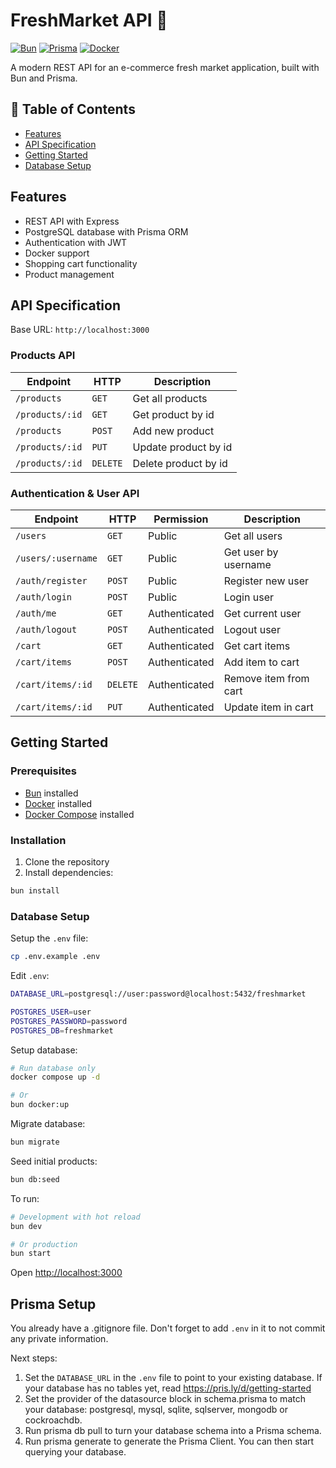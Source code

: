 # FreshMarket API 🛒

[![Bun](https://img.shields.io/badge/Bun-%23000000.svg?style=for-the-badge&logo=bun&logoColor=white)](https://bun.sh)
[![Prisma](https://img.shields.io/badge/Prisma-3982CE?style=for-the-badge&logo=Prisma&logoColor=white)](https://prisma.io)
[![Docker](https://img.shields.io/badge/docker-%230db7ed.svg?style=for-the-badge&logo=docker&logoColor=white)](https://docker.com)

A modern REST API for an e-commerce fresh market application, built with Bun and Prisma.

## 📑 Table of Contents

- [Features](#features)
- [API Specification](#api-specification)
- [Getting Started](#getting-started)
- [Database Setup](#database-setup)

## Features

- REST API with Express
- PostgreSQL database with Prisma ORM
- Authentication with JWT
- Docker support
- Shopping cart functionality
- Product management

## API Specification

Base URL: `http://localhost:3000`

### Products API

| Endpoint        | HTTP     | Description          |
| --------------- | -------- | -------------------- |
| `/products`     | `GET`    | Get all products     |
| `/products/:id` | `GET`    | Get product by id    |
| `/products`     | `POST`   | Add new product      |
| `/products/:id` | `PUT`    | Update product by id |
| `/products/:id` | `DELETE` | Delete product by id |

### Authentication & User API

| Endpoint           | HTTP     | Permission    | Description           |
| ------------------ | -------- | ------------- | --------------------- |
| `/users`           | `GET`    | Public        | Get all users         |
| `/users/:username` | `GET`    | Public        | Get user by username  |
| `/auth/register`   | `POST`   | Public        | Register new user     |
| `/auth/login`      | `POST`   | Public        | Login user            |
| `/auth/me`         | `GET`    | Authenticated | Get current user      |
| `/auth/logout`     | `POST`   | Authenticated | Logout user           |
| `/cart`            | `GET`    | Authenticated | Get cart items        |
| `/cart/items`      | `POST`   | Authenticated | Add item to cart      |
| `/cart/items/:id`  | `DELETE` | Authenticated | Remove item from cart |
| `/cart/items/:id`  | `PUT`    | Authenticated | Update item in cart   |

## Getting Started

### Prerequisites

- [Bun](https://bun.sh) installed
- [Docker](https://docker.com) installed
- [Docker Compose](https://docs.docker.com/compose/) installed

### Installation

1. Clone the repository
2. Install dependencies:

```sh
bun install
```

### Database Setup

Setup the `.env` file:

```sh
cp .env.example .env
```

Edit `.env`:

```sh
DATABASE_URL=postgresql://user:password@localhost:5432/freshmarket

POSTGRES_USER=user
POSTGRES_PASSWORD=password
POSTGRES_DB=freshmarket
```

Setup database:

```sh
# Run database only
docker compose up -d

# Or
bun docker:up
```

Migrate database:

```sh
bun migrate
```

Seed initial products:

```sh
bun db:seed
```

To run:

```sh
# Development with hot reload
bun dev

# Or production
bun start
```

Open <http://localhost:3000>

## Prisma Setup

You already have a .gitignore file. Don't forget to add `.env` in it to not commit any private information.

Next steps:

1. Set the `DATABASE_URL` in the `.env` file to point to your existing database. If your database has no tables yet, read <https://pris.ly/d/getting-started>
2. Set the provider of the datasource block in schema.prisma to match your database: postgresql, mysql, sqlite, sqlserver, mongodb or cockroachdb.
3. Run prisma db pull to turn your database schema into a Prisma schema.
4. Run prisma generate to generate the Prisma Client. You can then start querying your database.
